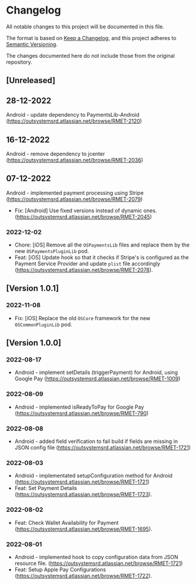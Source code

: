 # Changelog
All notable changes to this project will be documented in this file.

The format is based on [Keep a Changelog](https://keepachangelog.com/en/1.0.0/),
and this project adheres to [Semantic Versioning](https://semver.org/spec/v2.0.0.html).

The changes documented here do not include those from the original repository.

## [Unreleased]

## 28-12-2022
Android - update dependency to PaymentsLib-Android (https://outsystemsrd.atlassian.net/browse/RMET-2120)

## 16-12-2022
Android - remove dependency to jcenter (https://outsystemsrd.atlassian.net/browse/RMET-2036)

## 07-12-2022
Android - implemented payment processing using Stripe (https://outsystemsrd.atlassian.net/browse/RMET-2079)

- Fix: [Android] Use fixed versions instead of dynamic ones. (https://outsystemsrd.atlassian.net/browse/RMET-2045)

### 2022-12-02
- Chore: [iOS] Remove all the `OSPaymentsLib` files and replace them by the new `OSPaymentsPluginLib` pod.
- Feat: [iOS] Update hook so that it checks if Stripe's is configured as the Payment Service Provider and update `plist` file accordingly (https://outsystemsrd.atlassian.net/browse/RMET-2078).

## [Version 1.0.1]

### 2022-11-08
- Fix: [iOS] Replace the old `OSCore` framework for the new `OSCommonPluginLib` pod.

## [Version 1.0.0]

### 2022-08-17
- Android - implement setDetails (triggerPayment) for Android, using Google Pay (https://outsystemsrd.atlassian.net/browse/RMET-1009)

### 2022-08-09
- Android - implemented isReadyToPay for Google Pay (https://outsystemsrd.atlassian.net/browse/RMET-790)

### 2022-08-08
- Android - added field verification to fail build if fields are missing in JSON config file (https://outsystemsrd.atlassian.net/browse/RMET-1721)

### 2022-08-03
- Android - implementated setupConfiguration method for Android (https://outsystemsrd.atlassian.net/browse/RMET-1721)
- Feat: Set Payment Details (https://outsystemsrd.atlassian.net/browse/RMET-1723).

### 2022-08-02
- Feat: Check Wallet Availability for Payment (https://outsystemsrd.atlassian.net/browse/RMET-1695).

### 2022-08-01
- Android - implemented hook to copy configuration data from JSON resource file. (https://outsystemsrd.atlassian.net/browse/RMET-1721)
- Feat: Setup Apple Pay Configurations (https://outsystemsrd.atlassian.net/browse/RMET-1722).
